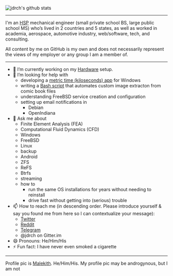 ![jdrch's github stats](https://github-readme-stats.vercel.app/api?username=jdrch&show_icons=true&theme=default)

----

I'm an [HSP](https://www.psychologytoday.com/us/basics/highly-sensitive-person) mechanical engineer (small private school BS, large public school MS) who’s lived in 2 countries and 5 states, as well as worked in academia, aerospace, automotive industry, web/software, tech, and consulting.

All content by me on GitHub is my own and does not necessarily represent the views of my employer or any group I am a member of.

----

- 🔭 I’m currently working on my [Hardware](https://github.com/jdrch/Hardware) setup.
- 🤔 I’m looking for help with
  - developing a [metric time (kiloseconds) app](https://github.com/jdrch/sichron) for Windows
  - writing a [Bash script](https://github.com/jdrch/ComicStrppr) that automates custom image extracton from comic book files
  - understanding FreeBSD service creation and configuration
  - setting up email notifications in 
    - Debian
    - OpenIndiana 
- 💬 Ask me about
  - Finite Element Analysis (FEA)
  - Computational Fluid Dynamics (CFD)
  - Windows
  - FreeBSD
  - Linux
  - backup
  - Android
  - ZFS
  - ReFS
  - Btrfs
  - streaming
  - how to
    - run the same OS installations for years without needing to reinstall
    - drive fast without getting into (serious) trouble
- 📫 How to reach me (in descending order. Please introduce yourself & say you found me from here so I can contextualize your message):
  - [Twitter](https://twitter.com/jdrch)
  - [Reddit](https://www.reddit.com/user/jdrch)
  - [Telegram](https://t.me/jdrch)
  - @jdrch on Gitter.im
- 😄 Pronouns: He/Him/His
- ⚡ Fun fact: I have never even smoked a cigarette

----

Profile pic is [Malekith](https://www.marvel.com/characters/malekith/in-comics). He/Him/His. My profile pic may be androgynous, but I am not 
<!--
**jdrch/jdrch** is a ✨ _special_ ✨ repository because its `README.md` (this file) appears on your GitHub profile.

Here are some ideas to get you started:

- 🔭 I’m currently working on ...
- 🌱 I’m currently learning ...
- 👯 I’m looking to collaborate on ...
- 🤔 I’m looking for help with ...
- 💬 Ask me about ...
- 📫 How to reach me: ...
- 😄 Pronouns: ...
- ⚡ Fun fact: ...
-->
